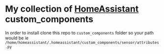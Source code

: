 # My collection of [HomeAssistant](https://home-assistant.io/) custom_components
In order to install clone this repo to `custom_components` folder so your path would be ie `/home/homeassistant/.homeassistant/custom_components/sensor/attributes.py`
